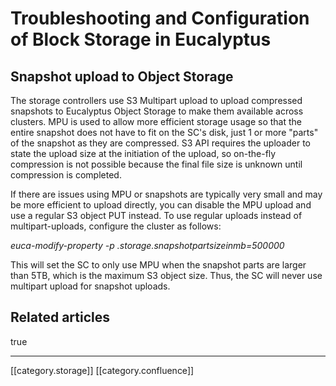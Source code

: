 
# Troubleshooting and Configuration of Block Storage in Eucalyptus



## Snapshot upload to Object Storage
The storage controllers use S3 Multipart upload to upload compressed snapshots to Eucalyptus Object Storage to make them available across clusters. MPU is used to allow more efficient storage usage so that the entire snapshot does not have to fit on the SC's disk, just 1 or more "parts" of the snapshot as they are compressed. S3 API requires the uploader to state the upload size at the initiation of the upload, so on-the-fly compression is not possible because the final file size is unknown until compression is completed.

If there are issues using MPU or snapshots are typically very small and may be more efficient to upload directly, you can disable the MPU upload and use a regular S3 object PUT instead. To use regular uploads instead of multipart-uploads, configure the cluster as follows:

 _euca-modify-property -p <partition>.storage.snapshotpartsizeinmb=500000_ 

This will set the SC to only use MPU when the snapshot parts are larger than 5TB, which is the maximum S3 object size. Thus, the SC will never use multipart upload for snapshot uploads.


## Related articles
true



*****

[[category.storage]] 
[[category.confluence]] 
